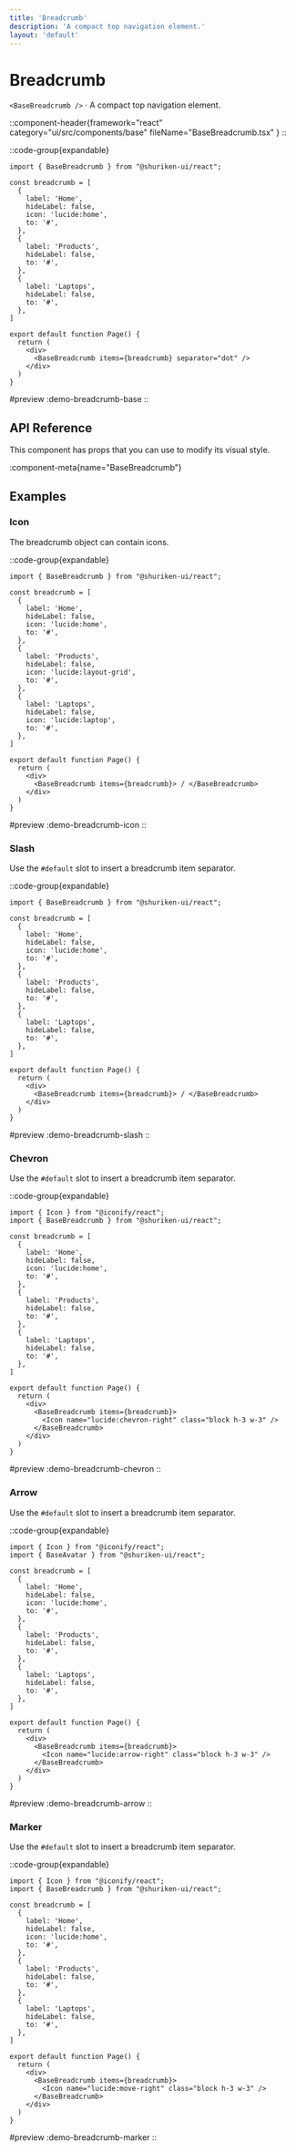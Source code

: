 ```yaml
---
title: 'Breadcrumb'
description: 'A compact top navigation element.'
layout: 'default'
---
```


# Breadcrumb

`<BaseBreadcrumb />` · A compact top navigation element.

::component-header{framework="react" category="ui/src/components/base" fileName="BaseBreadcrumb.tsx" }
::

::code-group{expandable}

```tsx [DemoBreadcrumbBase.tsx]
import { BaseBreadcrumb } from "@shuriken-ui/react";

const breadcrumb = [
  {
    label: 'Home',
    hideLabel: false,
    icon: 'lucide:home',
    to: '#',
  },
  {
    label: 'Products',
    hideLabel: false,
    to: '#',
  },
  {
    label: 'Laptops',
    hideLabel: false,
    to: '#',
  },
]

export default function Page() {
  return (
    <div>
      <BaseBreadcrumb items={breadcrumb} separator="dot" />
    </div>
  )
}

```

#preview
:demo-breadcrumb-base
::


## API Reference

This component has props that you can use to modify its visual style.

:component-meta{name="BaseBreadcrumb"}

## Examples

### Icon

The breadcrumb object can contain icons.

::code-group{expandable}

```tsx [DemoBreadcrumbIcon.tsx]
import { BaseBreadcrumb } from "@shuriken-ui/react";

const breadcrumb = [
  {
    label: 'Home',
    hideLabel: false,
    icon: 'lucide:home',
    to: '#',
  },
  {
    label: 'Products',
    hideLabel: false,
    icon: 'lucide:layout-grid',
    to: '#',
  },
  {
    label: 'Laptops',
    hideLabel: false,
    icon: 'lucide:laptop',
    to: '#',
  },
]

export default function Page() {
  return (
    <div>
      <BaseBreadcrumb items={breadcrumb}> / </BaseBreadcrumb>
    </div>
  )
}
```

#preview
:demo-breadcrumb-icon
::

### Slash

Use the `#default` slot to insert a breadcrumb item separator.

::code-group{expandable}

```tsx [DemoBreadcrumbSlash.tsx]
import { BaseBreadcrumb } from "@shuriken-ui/react";

const breadcrumb = [
  {
    label: 'Home',
    hideLabel: false,
    icon: 'lucide:home',
    to: '#',
  },
  {
    label: 'Products',
    hideLabel: false,
    to: '#',
  },
  {
    label: 'Laptops',
    hideLabel: false,
    to: '#',
  },
]

export default function Page() {
  return (
    <div>
      <BaseBreadcrumb items={breadcrumb}> / </BaseBreadcrumb>
    </div>
  )
}
```

#preview
:demo-breadcrumb-slash
::

### Chevron

Use the `#default` slot to insert a breadcrumb item separator.

::code-group{expandable}

```tsx [DemoBreadcrumbChevron.tsx]
import { Icon } from "@iconify/react";
import { BaseBreadcrumb } from "@shuriken-ui/react";

const breadcrumb = [
  {
    label: 'Home',
    hideLabel: false,
    icon: 'lucide:home',
    to: '#',
  },
  {
    label: 'Products',
    hideLabel: false,
    to: '#',
  },
  {
    label: 'Laptops',
    hideLabel: false,
    to: '#',
  },
]

export default function Page() {
  return (
    <div>
      <BaseBreadcrumb items={breadcrumb}> 
        <Icon name="lucide:chevron-right" class="block h-3 w-3" /> 
      </BaseBreadcrumb>
    </div>
  )
}
```

#preview
:demo-breadcrumb-chevron
::

### Arrow

Use the `#default` slot to insert a breadcrumb item separator.

::code-group{expandable}

```tsx [DemoBreadcrumbArrow.tsx]
import { Icon } from "@iconify/react";
import { BaseAvatar } from "@shuriken-ui/react";

const breadcrumb = [
  {
    label: 'Home',
    hideLabel: false,
    icon: 'lucide:home',
    to: '#',
  },
  {
    label: 'Products',
    hideLabel: false,
    to: '#',
  },
  {
    label: 'Laptops',
    hideLabel: false,
    to: '#',
  },
]

export default function Page() {
  return (
    <div>
      <BaseBreadcrumb items={breadcrumb}> 
        <Icon name="lucide:arrow-right" class="block h-3 w-3" /> 
      </BaseBreadcrumb>
    </div>
  )
}
```

#preview
:demo-breadcrumb-arrow
::

### Marker

Use the `#default` slot to insert a breadcrumb item separator.

::code-group{expandable}

```tsx [DemoBreadcrumbMarker.tsx]
import { Icon } from "@iconify/react";
import { BaseBreadcrumb } from "@shuriken-ui/react";

const breadcrumb = [
  {
    label: 'Home',
    hideLabel: false,
    icon: 'lucide:home',
    to: '#',
  },
  {
    label: 'Products',
    hideLabel: false,
    to: '#',
  },
  {
    label: 'Laptops',
    hideLabel: false,
    to: '#',
  },
]

export default function Page() {
  return (
    <div>
      <BaseBreadcrumb items={breadcrumb}> 
        <Icon name="lucide:move-right" class="block h-3 w-3" /> 
      </BaseBreadcrumb>
    </div>
  )
}
```

#preview
:demo-breadcrumb-marker
::